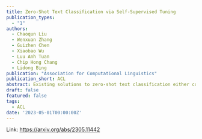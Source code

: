 ```yaml
---
title: Zero-Shot Text Classification via Self-Supervised Tuning
publication_types:
  - "1"
authors:
  - Chaoqun Liu
  - Wenxuan Zhang
  - Guizhen Chen
  - Xiaobao Wu
  - Luu Anh Tuan
  - Chip Hong Chang
  - Lidong Bing
publication: "Association for Computational Linguistics"
publication_short: ACL
abstract: Existing solutions to zero-shot text classification either conduct prompting with pre-trained language models, which is sensitive to the choices of templates, or rely on large-scale annotated data of relevant tasks for meta-tuning. In this work, we propose a new paradigm based on self-supervised learning to solve zero-shot text classification tasks by tuning the language models with unlabeled data, called self-supervised tuning. By exploring the inherent structure of free texts, we propose a new learning objective called first sentence prediction to bridge the gap between unlabeled data and text classification tasks. After tuning the model to learn to predict the first sentence in a paragraph based on the rest, the model is able to conduct zero-shot inference on unseen tasks such as topic classification and sentiment analysis. Experimental results show that our model outperforms the state-of-the-art baselines on 7 out of 10 tasks. Moreover, the analysis reveals that our model is less sensitive to the prompt design.
draft: false
featured: false
tags:
  - ACL
date: '2023-05-01T00:00:00Z'
---
```

Link: https://arxiv.org/abs/2305.11442